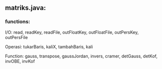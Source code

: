 ## matriks.java:


### functions:

I/O: read, readKey, readFile, outFloatKey, outFloatFile, outPersKey, outPersFile

Operasi: tukarBaris, kaliX, tambahBaris, kali

Function: gauss, transpose, gaussJordan, invers, cramer, detGauss, detKof, invOBE, invKof
